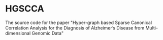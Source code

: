 # HGSCCA
The source code for the paper "Hyper-graph based Sparse Canonical Correlation Analysis for the Diagnosis of Alzheimer’s Disease from Multi-dimensional Genomic Data"
